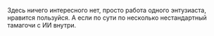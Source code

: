 Здесь ничего интересного нет, просто работа одного энтузиаста, нравится пользуйся.
А если по сути по несколько нестандартный тамагочи с ИИ внутри.
